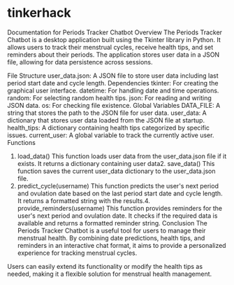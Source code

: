 # tinkerhack
Documentation for Periods Tracker Chatbot
Overview
The Periods Tracker Chatbot is a desktop application built using the Tkinter library in Python. It allows users to track their menstrual cycles, receive health tips, and set reminders about their periods. The application stores user data in a JSON file, allowing for data persistence across sessions.

File Structure
user_data.json: A JSON file to store user data including last period start date and cycle length.
Dependencies
tkinter: For creating the graphical user interface.
datetime: For handling date and time operations.
random: For selecting random health tips.
json: For reading and writing JSON data.
os: For checking file existence.
Global Variables
DATA_FILE: A string that stores the path to the JSON file for user data.
user_data: A dictionary that stores user data loaded from the JSON file at startup.
health_tips: A dictionary containing health tips categorized by specific issues.
current_user: A global variable to track the currently active user.
Functions
1. load_data()
This function loads user data from the user_data.json file if it exists. It returns a dictionary containing user data2. save_data()
This function saves the current user_data dictionary to the user_data.json file.
3. predict_cycle(username)
This function predicts the user's next period and ovulation date based on the last period start date and cycle length. It returns a formatted string with the results.4. provide_reminders(username)
This function provides reminders for the user's next period and ovulation date. It checks if the required data is available and returns a formatted reminder string.
Conclusion
The Periods Tracker Chatbot is a useful tool for users to manage their menstrual health. By combining date predictions, health tips, and reminders in an interactive chat format, it aims to provide a personalized experience for tracking menstrual cycles.

Users can easily extend its functionality or modify the health tips as needed, making it a flexible solution for menstrual health management.



